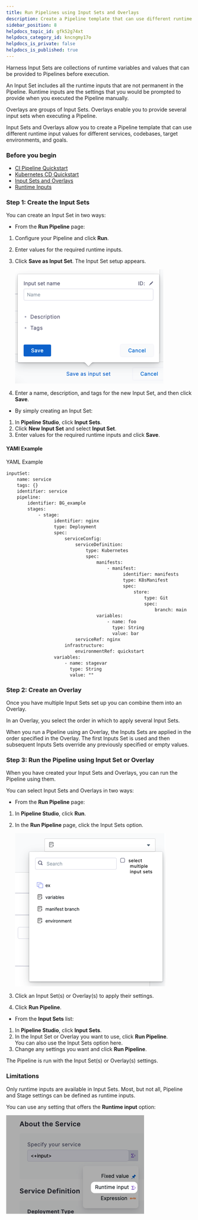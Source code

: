 ```yaml
---
title: Run Pipelines using Input Sets and Overlays
description: Create a Pipeline template that can use different runtime variable values for different services, codebases, target environments, and goals.
sidebar_position: 8
helpdocs_topic_id: gfk52g74xt
helpdocs_category_id: kncngmy17o
helpdocs_is_private: false
helpdocs_is_published: true
---
```


Harness Input Sets are collections of runtime variables and values that can be provided to Pipelines before execution.

An Input Set includes all the runtime inputs that are not permanent in the Pipeline. Runtime inputs are the settings that you would be prompted to provide when you executed the Pipeline manually.

Overlays are groups of Input Sets. Overlays enable you to provide several input sets when executing a Pipeline.

Input Sets and Overlays allow you to create a Pipeline template that can use different runtime input values for different services, codebases, target environments, and goals.


### Before you begin

* [CI Pipeline Quickstart](../../continuous-integration/ci-quickstarts/ci-pipeline-quickstart.md)
* [Kubernetes CD Quickstart](../../continuous-delivery/onboard-cd/cd-quickstarts/kubernetes-cd-quickstart.md)
* [Input Sets and Overlays](input-sets.md)
* [Runtime Inputs](../20_References/runtime-inputs.md)

### Step 1: Create the Input Sets

You can create an Input Set in two ways:

* From the **Run Pipeline** page:
1. Configure your Pipeline and click **Run**.
2. Enter values for the required runtime inputs.
3. Click **Save as Input Set**. The Input Set setup appears.
   
   ![](./static/run-pipelines-using-input-sets-and-overlays-08.png)
   
4. Enter a name, description, and tags for the new Input Set, and then click **Save**.
* By simply creating an Input Set:
1. In **Pipeline Studio**, click **Input Sets**.
2. Click **New Input Set** and select **Input Set**.
3. Enter values for the required runtime inputs and click **Save**.

#### YAMl Example

YAML Example
```
inputSet:  
    name: service  
    tags: {}  
    identifier: service  
    pipeline:  
        identifier: BG_example  
        stages:  
            - stage:  
                  identifier: nginx  
                  type: Deployment  
                  spec:  
                      serviceConfig:  
                          serviceDefinition:  
                              type: Kubernetes  
                              spec:  
                                  manifests:  
                                      - manifest:  
                                            identifier: manifests  
                                            type: K8sManifest  
                                            spec:  
                                                store:  
                                                    type: Git  
                                                    spec:  
                                                        branch: main  
                                  variables:  
                                      - name: foo  
                                        type: String  
                                        value: bar  
                          serviceRef: nginx  
                      infrastructure:  
                          environmentRef: quickstart  
                  variables:  
                      - name: stagevar  
                        type: String  
                        value: ""
```
### Step 2: Create an Overlay

Once you have multiple Input Sets set up you can combine them into an Overlay.

In an Overlay, you select the order in which to apply several Input Sets.

When you run a Pipeline using an Overlay, the Inputs Sets are applied in the order specified in the Overlay. The first Inputs Set is used and then subsequent Inputs Sets override any previously specified or empty values.

### Step 3: Run the Pipeline using Input Set or Overlay

When you have created your Input Sets and Overlays, you can run the Pipeline using them.

You can select Input Sets and Overlays in two ways:

* From the **Run Pipeline** page:
1. In **Pipeline Studio**, click **Run**.
2. In the **Run Pipeline** page, click the Input Sets option.
   
   ![](./static/run-pipelines-using-input-sets-and-overlays-09.png)
   
3. Click an Input Set(s) or Overlay(s) to apply their settings.
4. Click **Run Pipeline**.
* From the **Input Sets** list:
1. In **Pipeline Studio**, click **Input Sets**.
2. In the Input Set or Overlay you want to use, click **Run Pipeline**.  
You can also use the Input Sets option here.
3. Change any settings you want and click **Run Pipeline**.

 The Pipeline is run with the Input Set(s) or Overlay(s) settings.

### Limitations

Only runtime inputs are available in Input Sets. Most, but not all, Pipeline and Stage settings can be defined as runtime inputs.

You can use any setting that offers the **Runtime input** option:

![](./static/run-pipelines-using-input-sets-and-overlays-10.png)

### 

